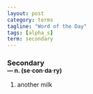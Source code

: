 ```yaml
---
layout: post
category: terms
tagline: "Word of the Day"
tags: [alpha_s]
term: secondary
---
```


<h3>Secondary<br/> <small>&mdash; n. (se<span>&middot;</span>con<span>&middot;</span>da<span>&middot;</span>ry)</small></h3>
<p><ol><li>another milk</li>
</ol></p>

